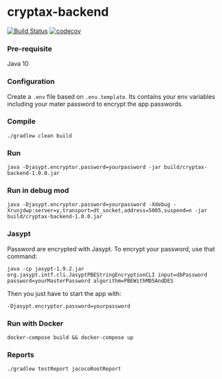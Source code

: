 # cryptax-backend

[![Build Status](https://travis-ci.org/cryptax-org/cryptax-backend.svg?branch=master)](https://travis-ci.org/cryptax-org/cryptax-backend) 
[![codecov](https://codecov.io/gh/cryptax-org/cryptax-backend/branch/master/graph/badge.svg)](https://codecov.io/gh/cryptax-org/cryptax-backend)

### Pre-requisite

Java 10

### Configuration

Create a `.env` file based on `.env.template`. Its contains your env variables including your mater password to encrypt the app passwords.

### Compile

`./gradlew clean build`

### Run

`java -Djasypt.encryptor.password=yourpassword -jar build/cryptax-backend-1.0.0.jar`

### Run in debug mod

`java -Djasypt.encryptor.password=yourpassword -Xdebug -Xrunjdwp:server=y,transport=dt_socket,address=5005,suspend=n -jar build/cryptax-backend-1.0.0.jar`

### Jasypt

Password are encrypted with Jasypt. To encrypt your password, use that command:

```
java -cp jasypt-1.9.2.jar org.jasypt.intf.cli.JasyptPBEStringEncryptionCLI input=dbPassword password=yourMasterPassword algorithm=PBEWithMD5AndDES
```

Then you just have to start the app with:

```
-Djasypt.encryptor.password=yourpassword
```

### Run with Docker

`docker-compose build && docker-compose up`

### Reports

`./gradlew testReport jacocoRootReport`
